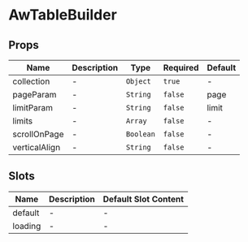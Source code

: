 # AwTableBuilder

## Props

<!-- @vuese:AwTableBuilder:props:start -->
|Name|Description|Type|Required|Default|
|---|---|---|---|---|
|collection|-|`Object`|`true`|-|
|pageParam|-|`String`|`false`|page|
|limitParam|-|`String`|`false`|limit|
|limits|-|`Array`|`false`|-|
|scrollOnPage|-|`Boolean`|`false`|-|
|verticalAlign|-|`String`|`false`|-|

<!-- @vuese:AwTableBuilder:props:end -->






## Slots

<!-- @vuese:AwTableBuilder:slots:start -->
|Name|Description|Default Slot Content|
|---|---|---|
|default|-|-|
|loading|-|-|

<!-- @vuese:AwTableBuilder:slots:end -->






